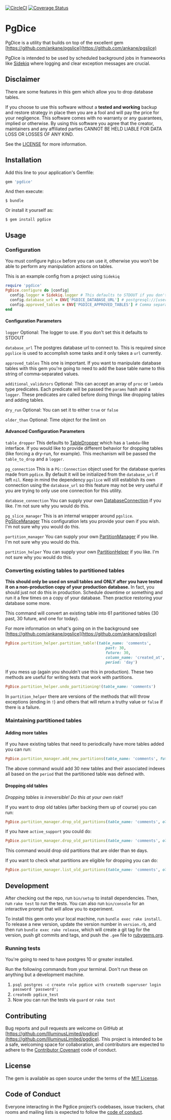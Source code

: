 [![CircleCI](https://circleci.com/gh/IlluminusLimited/pgdice.svg?style=shield)](https://circleci.com/gh/IlluminusLimited/pgdice)
[![Coverage Status](https://coveralls.io/repos/github/IlluminusLimited/pgdice/badge.svg?branch=master)](https://coveralls.io/github/IlluminusLimited/pgdice?branch=master)
# PgDice

PgDice is a utility that builds on top of the excellent gem
 [https://github.com/ankane/pgslice](https://github.com/ankane/pgslice)
 
PgDice is intended to be used by scheduled background jobs in frameworks like [Sidekiq](https://github.com/mperham/sidekiq)
where logging and clear exception messages are crucial.

## Disclaimer

There are some features in this gem which allow you to drop database tables. 

If you choose to use this software without a __tested and working__ backup and restore strategy in place then you 
are a fool and will pay the price for your negligence. This software comes with no warranty 
or any guarantees, implied or otherwise. By using this software you agree that the creator, 
maintainers and any affiliated parties CANNOT BE HELD LIABLE FOR DATA LOSS OR LOSSES OF ANY KIND.

See the [LICENSE](LICENSE) for more information.

## Installation

Add this line to your application's Gemfile:

```ruby
gem 'pgdice'
```

And then execute:

    $ bundle

Or install it yourself as:

    $ gem install pgdice

## Usage

### Configuration

You must configure `PgDice` before you can use it, otherwise you won't be able to perform any manipulation actions
on tables.

This is an example config from a project using `Sidekiq` 
```ruby
require 'pgdice'
PgDice.configure do |config|
  config.logger = Sidekiq.logger # This defaults to STDOUT if you don't specify a logger
  config.database_url = ENV['PGDICE_DATABASE_URL'] # postgresql://[user[:password]@][host][:port][/dbname][?param1=value1&...]
  config.approved_tables = ENV['PGDICE_APPROVED_TABLES'] # Comma separated values: 'comments,posts'
end
```

#### Configuration Parameters

`logger` Optional: The logger to use. If you don't set this it defaults to STDOUT

`database_url` The postgres database url to connect to. This is required since `pgslice` is used to accomplish some tasks
and it only takes a `url` currently.

`approved_tables` This one is important. If you want to manipulate database tables with this gem you're going to
need to add the base table name to this string of comma-separated values.

`additional_validators` Optional: This can accept an array of `proc` or `lambda` type predicates. 
Each predicate will be passed the `params` hash and a `logger`. These predicates are called before doing things like
dropping tables and adding tables. 

`dry_run` Optional: You can set it to either `true` or `false`

`older_than` Optional: Time object for the limit on 


#### Advanced Configuration Parameters

`table_dropper` This defaults to [TableDropper](lib/pgdice/table_dropper.rb) which has a `lambda`-like interface. 
If you would like to provide different behavior for dropping tables (like forcing a dry-run, for example).
This mechanism will be passed the `table_to_drop` and a `logger`.

`pg_connection` This is a `PG::Connection` object used for the database queries made from `pgdice`.
 By default it will be initialized from the `database_url` if left `nil`. Keep in mind the dependency 
 `pgslice` will still establish its own connection using the `database_url` so this feature may not be very
 useful if you are trying to only use one connection for this utility.
 
 `database_connection` You can supply your own [DatabaseConnection](lib/pgdice/database_connection.rb) if you like.
 I'm not sure why you would do this.
 
 `pg_slice_manager` This is an internal wrapper around `pgslice`. [PgSliceManager](lib/pgdice/pg_slice_manager.rb)
  This configuration lets you provide your own if you wish. I'm not sure why you would do this.
 
 `partition_manager` You can supply your own [PartitionManager](lib/pgdice/partition_manager.rb) if you like.
  I'm not sure why you would do this.
  
 `partition_helper` You can supply your own [PartitionHelper](lib/pgdice/partition_helper.rb) if you like.
  I'm not sure why you would do this.
 
### Converting existing tables to partitioned tables

__This should only be used on small tables and ONLY after you have tested it on a non-production copy of your 
production database.__
In fact, you should just not do this in production. Schedule downtime or something and run it a few times on
a copy of your database. Then practice restoring your database some more.


This command will convert an existing table into 61 partitioned tables (30 past, 30 future, and one for today).

For more information on what's going on in the background see 
[https://github.com/ankane/pgslice](https://github.com/ankane/pgslice)


```ruby
PgDice.partition_helper.partition_table!(table_name: 'comments', 
                                            past: 30, 
                                            future: 30, 
                                            column_name: 'created_at', 
                                            period: 'day')
```

If you mess up (again you shouldn't use this in production). These two methods are useful for writing tests
that work with partitions.

```ruby
PgDice.partition_helper.undo_partitioning!(table_name: 'comments')
```

In `partition_helper` there are versions of the methods that will throw exceptions (ending in `!`) and others 
that will return a truthy value or `false` if there is a failure.

### Maintaining partitioned tables

#### Adding more tables

If you have existing tables that need to periodically have more tables added you can run:

```ruby
PgDice.partition_manager.add_new_partitions(table_name: 'comments', future: 30)
```

The above command would add 30 new tables and their associated indexes all based on the `period` that the
partitioned table was defined with.

#### Dropping old tables

_Dropping tables is irreversible! Do this at your own risk!!_

If you want to drop old tables (after backing them up of course) you can run:

```ruby
PgDice.partition_manager.drop_old_partitions(table_name: 'comments', older_than: Time.now.utc - 90*24*60*60)
```

If you have `active_support` you could do:
```ruby
PgDice.partition_manager.drop_old_partitions(table_name: 'comments', older_than: 90.days.ago)
```

This command would drop old partitions that are older than `90` days.

If you want to check what partitions are eligible for dropping you can do:

```ruby
PgDice.partition_manager.list_old_partitions(table_name: 'comments', older_than: Time.now.utc - 90*24*60*60)
```


## Development

After checking out the repo, run `bin/setup` to install dependencies. Then, run `rake test` to run the tests. 
You can also run `bin/console` for an interactive prompt that will allow you to experiment.

To install this gem onto your local machine, run `bundle exec rake install`. To release a new version, update the 
version number in `version.rb`, and then run `bundle exec rake release`, which will create a git tag for the version,
 push git commits and tags, and push the `.gem` file to [rubygems.org](https://rubygems.org).


### Running tests

You're going to need to have postgres 10 or greater installed.

Run the following commands from your terminal. Don't run these on anything but a development machine.

1. `psql postgres -c create role pgdice with createdb superuser login password 'password';`
1. `createdb pgdice_test`
1. Now you can run the tests via `guard` or `rake test`

## Contributing

Bug reports and pull requests are welcome on GitHub at 
[https://github.com/IlluminusLimited/pgdice](https://github.com/IlluminusLimited/pgdice). This project is intended 
to be a safe, welcoming space for collaboration, and contributors are expected to adhere to
 the [Contributor Covenant](http://contributor-covenant.org) code of conduct.

## License

The gem is available as open source under the terms of the [MIT License](https://opensource.org/licenses/MIT).

## Code of Conduct

Everyone interacting in the Pgdice project’s codebases, issue trackers, chat rooms and mailing lists is expected 
to follow the [code of conduct](https://github.com/IlluminusLimited/pgdice/blob/master/CODE_OF_CONDUCT.md).
